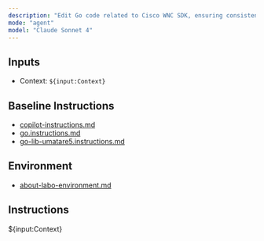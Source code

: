 ```yaml
---
description: "Edit Go code related to Cisco WNC SDK, ensuring consistency across files and adherence to specified rules."
mode: "agent"
model: "Claude Sonnet 4"
---
```


## Inputs

- Context: `${input:Context}`

## Baseline Instructions

- [copilot-instructions.md](../copilot-instructions.md)
- [go.instructions.md](../instructions/go.instructions.md)
- [go-lib-umatare5.instructions.md](../instructions/go-lib-umatare5.instructions.md)

## Environment

- [about-labo-environment.md](./appendix/about-labo-environment.md)

## Instructions

${input:Context}
